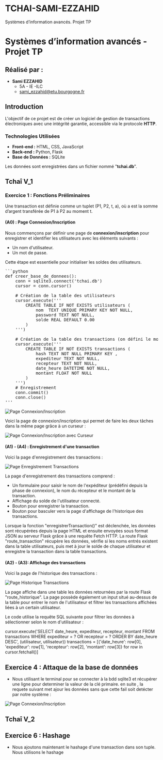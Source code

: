 # TCHAI-SAMI-EZZAHID
Systèmes d’information avancés. Projet TP

# Systèmes d’information avancés - Projet TP

## Réalisé par : 
- **Sami EZZAHID** 
  - 5A - IE -ILC 
  - [sami_ezzahid@etu.bourgogne.fr](mailto:sami_ezzahid@etu.bourgogne.fr)

## Introduction

L'objectif de ce projet est de créer un logiciel de gestion de transactions électroniques avec une intégrité garantie, accessible via le protocole **HTTP**.

### Technologies Utilisées

- **Front-end :** HTML, CSS, JavaScript
- **Back-end :** Python, Flask
- **Base de Données :** SQLite

Les données sont enregistrées dans un fichier nommé "**tchai.db**".

## Tchaî V_1

### Exercice 1 : Fonctions Préliminaires

Une transaction est définie comme un tuplet (P1, P2, t, a), où a est la somme d’argent transférée de P1 à P2 au moment t.

#### (A0) : Page Connexion/Inscription

Nous commençons par définir une page de **connexion/inscription** pour enregistrer et identifier les utilisateurs avec les éléments suivants : 
- Un nom d'utilisateur.
- Un mot de passe.

Cette étape est essentielle pour initialiser les soldes des utilisateurs.
<pre>
```python
def creer_base_de_donnees():
    conn = sqlite3.connect('tchai.db')
    cursor = conn.cursor()

    # Création de la table des utilisateurs
    cursor.execute('''
        CREATE TABLE IF NOT EXISTS utilisateurs (
            nom  TEXT UNIQUE PRIMARY KEY NOT NULL,
            password TEXT NOT NULL,
            solde REAL DEFAULT 0.00
        )
    ''')

    # Création de la table des transactions (on défini le montant avec decimal et non pas real ôur éviter la suppréssion des zéros après la virgule)
    cursor.execute('''
        CREATE TABLE IF NOT EXISTS transactions (
            hash TEXT NOT NULL PRIMARY KEY ,
            expediteur TEXT NOT NULL,
            recepteur TEXT NOT NULL,
            date_heure DATETIME NOT NULL,
            montant FLOAT NOT NULL
        )
    ''')
    # Enregistrement
    conn.commit()
    conn.close()
'''
</pre>

![Page Connexion/Inscription](TP_Tchai/images_exo_3/im_1.png)

Voici la page de connexion/inscription qui permet de faire les deux tâches dans la même page grâce à un curseur :

![Page Connexion/Inscription avec Curseur](TP_Tchai/images_exo_3/im_2.png)

#### (A1) - (A4) : Enregistrement d'une transaction 

Voici la page d'enregistrement des transactions :

![Page Enregistrement Transactions](TP_Tchai/images_exo_3/im_3.png)

La page d'enregistrement des transactions comprend :
- Un formulaire pour saisir le nom de l'expéditeur (prédéfini depuis la phase de connexion), le nom du récepteur et le montant de la transaction.
- Affichage du solde de l'utilisateur connecté.
- Bouton pour enregistrer la transaction.
- Bouton pour basculer vers la page d'affichage de l'historique des transactions.

Lorsque la fonction "enregistrerTransaction()" est déclenchée, les données sont récupérées depuis la page HTML et ensuite envoyées sous format JSON au serveur Flask grâce à une requête Fetch HTTP. La route Flask "route_transaction" récupère les données, vérifie si les noms entrés existent dans la table utilisateurs, puis met à jour le solde de chaque utilisateur et enregistre la transaction dans la table transactions.

#### (A2) - (A3): Affichage des transactions

Voici la page de l'historique des transactions :

![Page Historique Transactions](TP_Tchai/images_exo_3/im_4.png)

La page affiche dans une table les données retournées par la route Flask "route_historique". La page possède également un input situé au-dessus de la table pour entrer le nom de l'utilisateur et filtrer les transactions affichées liées à un certain utilisateur.

Le code utilise la requête SQL suivante pour filtrer les données à sélectionner selon le nom d'utilisateur : 


cursor.execute('SELECT date_heure, expediteur, recepteur, montant FROM transactions WHERE expediteur = ? OR recepteur = ? ORDER BY date_heure DESC', (utilisateur, utilisateur))
        transactions = [{'date_heure': row[0], 'expediteur': row[1], 'recepteur': row[2], 'montant': row[3]} for row in cursor.fetchall()]

## Exercice 4 : Attaque de la base de données

- Nous utilisant le terminal pour se connecter à la bdd sqlite3 et récupérer une ligne pour determiner la valeur de la clé primaire. en suite , la requete suivant met ajour les données sans que cette fail soit detécter par notre système : 

![Page Connexion/Inscription](TP_Tchai/images_exo_4/im_2.png)


## Tchaî V_2

## Exercice 6 : Hashage

- Nous ajoutons maintenant le hashage d'une transaction dans son tuple. Nous utilisons le hashage  

